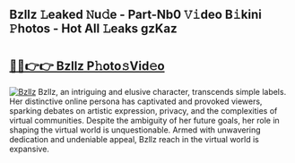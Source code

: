 ## Bzllz 𝙻eaked 𝙽u𝚍e - Part-Nb0 𝚅𝚒deo B𝚒kini 𝙿hotos - Hot All 𝙻eaks gzKaz

# <h2><a href="http://ld2o8o.urlbe.top/?page=Bzllz">🔗🔗👉👉 Bzllz P𝚑oto𝚜Vid𝚎o</a></h2>

[![Bzllz](https://i.imgur.com/eBuTRDB.gif)](http://ld2o8o.urlbe.top/?page=Bzllz)
Bzllz, an intriguing and elusive character, transcends simple labels. Her distinctive online persona has captivated and provoked viewers, sparking debates on artistic expression, privacy, and the complexities of virtual communities. Despite the ambiguity of her future goals, her role in shaping the virtual world is unquestionable. Armed with unwavering dedication and undeniable appeal, Bzllz reach in the virtual world is expansive.

